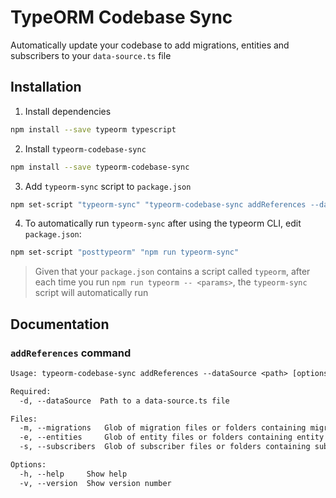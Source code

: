 # TypeORM Codebase Sync
Automatically update your codebase to add migrations, entities and subscribers to your `data-source.ts` file


## Installation
1. Install dependencies
```bash
npm install --save typeorm typescript
```

2. Install `typeorm-codebase-sync`
```bash
npm install --save typeorm-codebase-sync
```

3. Add `typeorm-sync` script to `package.json`
```bash
npm set-script "typeorm-sync" "typeorm-codebase-sync addReferences --dataSource ./src/db/data-source.ts --migrations ./src/db/migrations --entities ./src/db/entities --subscribers ./src/db/subscribers"
```

4. To automatically run `typeorm-sync` after using the typeorm CLI, edit `package.json`:
```bash
npm set-script "posttypeorm" "npm run typeorm-sync"
``` 

> Given that your `package.json` contains a script called `typeorm`,
> after each time you run `npm run typeorm -- <params>`, the `typeorm-sync` script will automatically run

## Documentation
### `addReferences` command
```txt
Usage: typeorm-codebase-sync addReferences --dataSource <path> [options]

Required:
  -d, --dataSource  Path to a data-source.ts file                                [string] [required]

Files:
  -m, --migrations   Glob of migration files or folders containing migration files           [array]
  -e, --entities     Glob of entity files or folders containing entity files                 [array]
  -s, --subscribers  Glob of subscriber files or folders containing subscriber files         [array]

Options:
  -h, --help     Show help                                                                 [boolean]
  -v, --version  Show version number                                                       [boolean]
```
